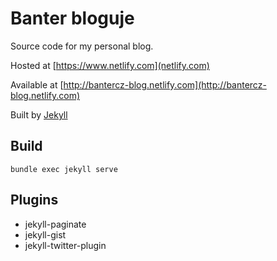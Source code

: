 Banter bloguje
==================
Source code for my personal blog.
 
Hosted at [https://www.netlify.com](netlify.com)

Available at [http://bantercz-blog.netlify.com](http://bantercz-blog.netlify.com)

Built by [Jekyll](http://jekyllrb.com/)

Build
------

    bundle exec jekyll serve

Plugins
------
* jekyll-paginate
* jekyll-gist
* jekyll-twitter-plugin